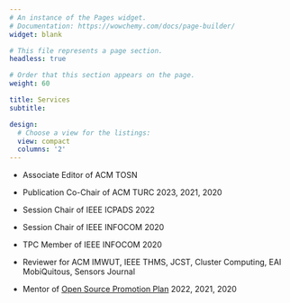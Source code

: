 ```yaml
---
# An instance of the Pages widget.
# Documentation: https://wowchemy.com/docs/page-builder/
widget: blank

# This file represents a page section.
headless: true

# Order that this section appears on the page.
weight: 60

title: Services
subtitle:

design:
  # Choose a view for the listings:
  view: compact
  columns: '2'
---
```


-   Associate Editor of ACM TOSN

-   Publication Co-Chair of ACM TURC 2023, 2021, 2020

-   Session Chair of IEEE ICPADS 2022

-   Session Chair of IEEE INFOCOM 2020

-   TPC Member of IEEE INFOCOM 2020

-   Reviewer for ACM IMWUT, IEEE THMS, JCST, Cluster Computing, EAI MobiQuitous, Sensors Journal

-   Mentor of [Open Source Promotion Plan](https://summer.iscas.ac.cn/) 2022, 2021, 2020
